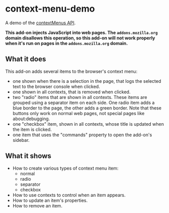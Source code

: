 # context-menu-demo

A demo of the [contextMenus API](https://developer.mozilla.org/en-US/Add-ons/WebExtensions/API/contextMenus/).

**This add-on injects JavaScript into web pages. The `addons.mozilla.org` domain disallows this operation, so this add-on will not work properly when it's run on pages in the `addons.mozilla.org` domain.**

## What it does

This add-on adds several items to the browser's context menu:

* one shown when there is a selection in the page, that logs the selected text
to the browser console when clicked.
* one shown in all contexts, that is removed when clicked.
* two "radio" items that are shown in all contexts.
These items are grouped using a separator item on each side.
One radio item adds a blue border to the page, the other adds a green border.
Note that these buttons only work on normal web pages, not special pages
like about:debugging.
* one "checkbox" item, shown in all contexts, whose title is updated when the
item is clicked.
* one item that uses the "commands" property to open the add-on's sidebar.

## What it shows

* How to create various types of context menu item:
  * normal
  * radio
  * separator
  * checkbox
* How to use contexts to control when an item appears.
* How to update an item's properties.
* How to remove an item.
